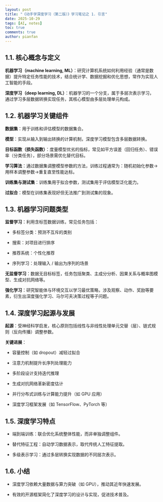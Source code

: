 ```yaml
---
layout: post
title: "《动手学深度学习（第二版）》学习笔记之 1. 引言"
date: 2025-10-29
tags: [AI, notes]
toc: true
comments: true
author: pianfan
---
```


## 1.1. 核心概念与定义

**机器学习（machine learning, ML）**：研究计算机系统如何利用经验（通常是数据）提升特定任务性能的技术，结合统计学、数据挖掘和优化思想，常作为实现人工智能的手段。

**深度学习（deep learning, DL）**：机器学习的一个分支，属于多层次表示学习，通过学习多层数据转换实现任务，其核心模型由多层处理单元构成。<!-- more -->

## 1.2. 机器学习关键组件

**数据集**：用于训练和评估模型的数据集合。

**模型**：实现从输入到输出转换的计算机制，深度学习模型包含多层数据转换。

**目标函数（损失函数）**：度量模型优劣的指标，常见如平方误差（回归任务）、错误率（分类任务），部分场景需优化替代目标。

**学习算法**：通过数据集调整模型参数的方法，训练过程通常为：随机初始化参数→用样本调整参数→重复直至性能达标。

**训练集与测试集**：训练集用于拟合参数，测试集用于评估模型泛化能力。

**过拟合**：模型在训练集表现好但无法推广到测试集的现象。

## 1.3. 机器学习问题类型

**监督学习**：利用含标签数据训练，常见任务包括：

  - 多标签分类：预测不互斥的类别

  - 搜索：对项目进行排序

  - 推荐系统：个性化推荐

  - 序列学习：处理输入 / 输出为序列的场景

**无监督学习**：数据无目标标签，任务包括聚类、主成分分析、因果关系与概率图模型、生成对抗网络等。

**强化学习**：研究智能体与环境交互以学习最优策略，涉及观察、动作、奖励等要素，衍生出深度强化学习、马尔可夫决策过程等子问题。

## 1.4. 深度学习起源与发展

**起源**：受神经科学启发，核心原则包括线性与非线性处理单元交替（层）、链式规则（反向传播）调整参数。

**关键进展**：

  - 容量控制（如 dropout）减轻过拟合

  - 注意力机制提升长序列处理能力

  - 多阶段设计支持迭代推理

  - 生成对抗网络革新密度估计

  - 并行分布式训练与计算能力提升（如 GPU 应用）

  - 深度学习框架发展（如 TensorFlow、PyTorch 等）

## 1.5. 深度学习特点

- 端到端训练：联合优化系统整体性能，而非单独调整组件。

- 替代特征工程：自动学习数据表示，取代传统人工特征提取。

- 多级表示学习：通过多层转换实现数据的不同层次表示。

## 1.6. 小结

- 深度学习依赖大量数据与算力突破（如 GPU），推动其近年快速发展。

- 有效的开源框架简化了深度学习的设计与实现，促进技术普及。

